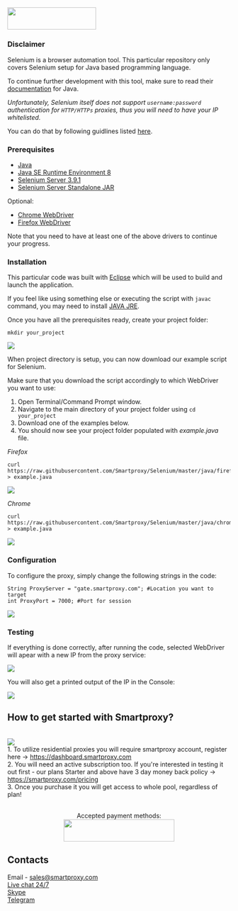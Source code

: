 ## <img src="https://smartproxy.com/wp-content/themes/smartproxy/images/smartproxy-logo.svg" alt="" width="200" height="50"> 

### Disclaimer

Selenium is a browser automation tool. This particular repository only covers Selenium setup for Java based programming language.

To continue further development with this tool, make sure to read their [documentation](https://seleniumhq.github.io/selenium/docs/api/java/index.html) for Java.

*Unfortunately, Selenium itself does not support `username:password` authentication for `HTTP/HTTPs` proxies, thus you will need to have your IP whitelisted.*

You can do that by following guidlines listed [here](http://help.smartproxy.com/article/how-to-manage-whitelisted-ips/).

### Prerequisites

- [Java](https://www.java.com/en/)
- [Java SE Runtime Environment 8](https://www.oracle.com/technetwork/java/javase/downloads/jre8-downloads-2133155.html)
- [Selenium Server 3.9.1](https://selenium-release.storage.googleapis.com/3.9/selenium-server-3.9.1.zip)
- [Selenium Server Standalone JAR](https://selenium-release.storage.googleapis.com/3.9/selenium-server-standalone-3.9.1.jar)

Optional:
- [Chrome WebDriver](https://sites.google.com/a/chromium.org/chromedriver/downloads)
- [Firefox WebDriver](https://github.com/mozilla/geckodriver/releases)

Note that you need to have at least one of the above drivers to continue your progress.

### Installation

This particular code was built with [Eclipse](https://www.eclipse.org/) which will be used to build and launch the application.

If you feel like using something else or executing the script with `javac` command, you may need to install [JAVA JRE](https://www.oracle.com/technetwork/java/javase/downloads/server-jre8-downloads-2133154.html).

Once you have all the prerequisites ready, create your project folder:

```
mkdir your_project
```
<img src="https://i.imgur.com/6US2PJs.png">

When project directory is setup, you can now download our example script for Selenium.

Make sure that you download the script accordingly to which WebDriver you want to use:

1. Open Terminal/Command Prompt window.
2. Navigate to the main directory of your project folder using `cd your_project`
3. Download one of the examples below.
4. You should now see your project folder populated with *example.java* file.

*Firefox*

```
curl https://raw.githubusercontent.com/Smartproxy/Selenium/master/java/firefox/example.java > example.java
```

<img src="https://content.screencast.com/users/JohanSP/folders/Jing/media/9867533b-ed3e-44af-852c-c1cdc3ea6013/smartproxy-selenium-firefox-java-example-github-curl.png">

*Chrome*

```
curl https://raw.githubusercontent.com/Smartproxy/Selenium/master/java/chrome/example.java > example.java
```

<img src="https://content.screencast.com/users/JohanSP/folders/Jing/media/e1fa1683-b035-4ad7-b9e5-91a1c0fe2bce/smartproxy-selenium-chrome-java-example-github-curl.png">

### Configuration

To configure the proxy, simply change the following strings in the code:

```
String ProxyServer = "gate.smartproxy.com"; #Location you want to target
int ProxyPort = 7000; #Port for session
```

<img src="https://i.imgur.com/RfCa9xV.png">

### Testing

If everything is done correctly, after running the code, selected WebDriver will apear with a new IP from the proxy service:

<img src="https://i.imgur.com/EUbzHh4.png">

You will also get a printed output of the IP in the Console:

<img src="https://i.imgur.com/tBbOAlA.png">

## How to get started with Smartproxy?
<br><img src="https://smartproxy.com/wp-content/uploads/2019/02/order-smartproxy.png">
<br> 1. To utilize residential proxies you will require smartproxy account, register here -> https://dashboard.smartproxy.com
<br> 2. You will need an active subscription too. If you're interested in testing it out first - our plans Starter and above have 3 day money back policy -> https://smartproxy.com/pricing
<br> 3. Once you purchase it you will get access to whole pool, regardless of plan!
<br><br><center>Accepted payment methods:
<br><img src="https://smartproxy.com/wp-content/uploads/2018/09/payment-methods-smartproxy-residential-rotating-proxies.svg" alt="" width="250" height="50"></center>

## Contacts
Email - sales@smartproxy.com
<br><a href="https://smartproxy.com">Live chat 24/7</a>
<br><a href="https://join.skype.com/invite/bZDHw4NZg2G9">Skype</a>
<br><a href="https://t.me/smartproxy_com">Telegram</a>
